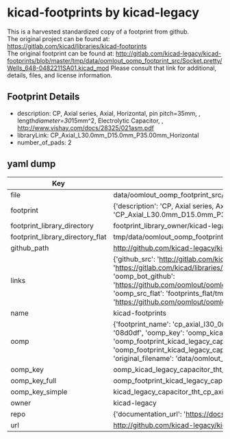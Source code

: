 # kicad-footprints by kicad-legacy  
This is a harvested standardized copy of a footprint from github.  
The original project can be found at:  
https://gitlab.com/kicad/libraries/kicad-footprints  
The original footprint can be found at:
http://gitlab.com/kicad-legacy/kicad-footprints/blob/master/tmp/data/oomlout_oomp_footprint_src/Socket.pretty/Wells_648-0482211SA01.kicad_mod
Please consult that link for additional, details, files, and license information.  
## Footprint Details
* description: CP, Axial series, Axial, Horizontal, pin pitch=35mm, , length*diameter=30*15mm^2, Electrolytic Capacitor, , http://www.vishay.com/docs/28325/021asm.pdf  
* libraryLink: CP_Axial_L30.0mm_D15.0mm_P35.00mm_Horizontal  
* number_of_pads: 2  
## yaml dump  
| Key | Value |  
| --- | --- |  
| file | data/oomlout_oomp_footprint_src/kicad-footprints/Capacitor_THT.pretty/CP_Axial_L30.0mm_D15.0mm_P35.00mm_Horizontal.kicad_mod |  
| footprint | {'description': 'CP, Axial series, Axial, Horizontal, pin pitch=35mm, , length*diameter=30*15mm^2, Electrolytic Capacitor, , http://www.vishay.com/docs/28325/021asm.pdf', 'libraryLink': 'CP_Axial_L30.0mm_D15.0mm_P35.00mm_Horizontal', 'number_of_pads': 2} |  
| footprint_library_directory | footprint_library_owner/kicad-legacy_kicad-footprints |  
| footprint_library_directory_flat | tmp/data/oomlout_oomp_footprint_src/footprints_flat/kicad_legacy_capacitor_tht_cp_axial_l30_0mm_d15_0mm_p35_00mm_horizontal/working |  
| github_path | http://github.com/kicad-legacy/kicad-footprints/blob/master/tmp/data/oomlout_oomp_footprint_src/Capacitor_THT.pretty/CP_Axial_L30.0mm_D15.0mm_P35.00mm_Horizontal.kicad_mod |  
| links | {'github_src': 'http://gitlab.com/kicad-legacy/kicad-footprints/blob/master/tmp/data/oomlout_oomp_footprint_src/Socket.pretty/Wells_648-0482211SA01.kicad_mod', 'github_src_repo': 'https://gitlab.com/kicad/libraries/kicad-footprints', 'oomp_bot': 'tmp/data/oomlout_oomp_footprint_src/footprints/kicad_legacy_capacitor_tht_cp_axial_l30_0mm_d15_0mm_p35_00mm_horizontal/working', 'oomp_bot_github': 'https://github.com/oomlout/oomlout_oomp_footprint_bot/tree/main/tmp/data/oomlout_oomp_footprint_src/footprints/kicad_legacy_capacitor_tht_cp_axial_l30_0mm_d15_0mm_p35_00mm_horizontal/working', 'oomp_src_flat': 'footprints_flat/tmp/data/oomlout_oomp_footprint_src/footprints_flat/kicad_legacy_capacitor_tht_cp_axial_l30_0mm_d15_0mm_p35_00mm_horizontal/working', 'oomp_src_flat_github': 'https://github.com/oomlout/oomlout_oomp_footprint_src/tree/main/tmp/data/oomlout_oomp_footprint_src/footprints_flat/kicad_legacy_capacitor_tht_cp_axial_l30_0mm_d15_0mm_p35_00mm_horizontal/working'} |  
| name | kicad-footprints |  
| oomp | {'footprint_name': 'cp_axial_l30_0mm_d15_0mm_p35_00mm_horizontal', 'library_name': 'capacitor_tht', 'md5': '08d0df53405b0dc1ef116e58a50ae5b2', 'md5_10': '08d0df5340', 'md5_5': '08d0d', 'md5_6': '08d0df', 'oomp_key': 'oomp_kicad_legacy_capacitor_tht_cp_axial_l30_0mm_d15_0mm_p35_00mm_horizontal', 'oomp_key_extra': 'oomp_footprint_kicad_legacy_capacitor_tht_cp_axial_l30_0mm_d15_0mm_p35_00mm_horizontal', 'oomp_key_full': 'oomp_footprint_kicad_legacy_capacitor_tht_cp_axial_l30_0mm_d15_0mm_p35_00mm_horizontal_08d0df', 'oomp_key_simple': 'kicad_legacy_capacitor_tht_cp_axial_l30_0mm_d15_0mm_p35_00mm_horizontal', 'original_filename': 'data/oomlout_oomp_footprint_src/kicad-footprints/Capacitor_THT.pretty/CP_Axial_L30.0mm_D15.0mm_P35.00mm_Horizontal.kicad_mod', 'owner_name': 'kicad_legacy'} |  
| oomp_key | oomp_kicad_legacy_capacitor_tht_cp_axial_l30_0mm_d15_0mm_p35_00mm_horizontal |  
| oomp_key_full | oomp_footprint_kicad_legacy_capacitor_tht_cp_axial_l30_0mm_d15_0mm_p35_00mm_horizontal |  
| oomp_key_simple | kicad_legacy_capacitor_tht_cp_axial_l30_0mm_d15_0mm_p35_00mm_horizontal |  
| owner | kicad-legacy |  
| repo | {'documentation_url': 'https://docs.github.com/rest/repos/repos#get-a-repository', 'message': 'Not Found'} |  
| url | http://github.com/kicad-legacy/kicad-footprints |  

